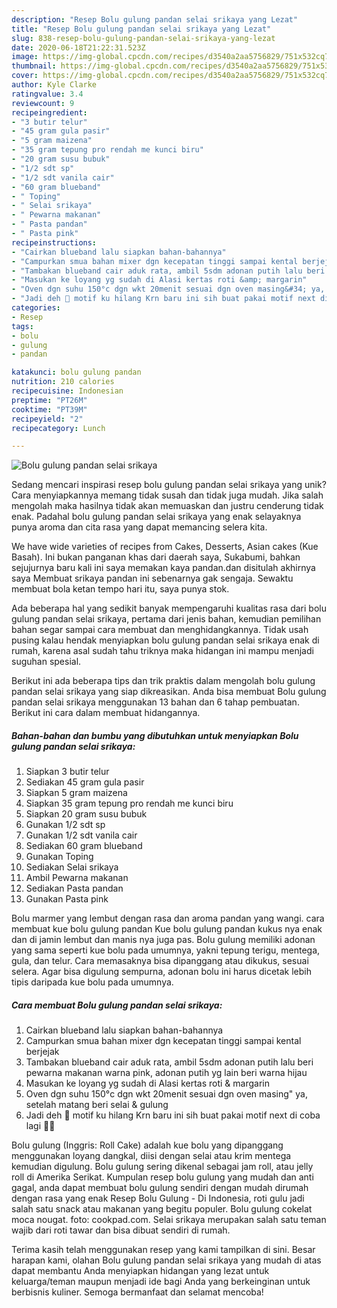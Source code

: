 ```yaml
---
description: "Resep Bolu gulung pandan selai srikaya yang Lezat"
title: "Resep Bolu gulung pandan selai srikaya yang Lezat"
slug: 838-resep-bolu-gulung-pandan-selai-srikaya-yang-lezat
date: 2020-06-18T21:22:31.523Z
image: https://img-global.cpcdn.com/recipes/d3540a2aa5756829/751x532cq70/bolu-gulung-pandan-selai-srikaya-foto-resep-utama.jpg
thumbnail: https://img-global.cpcdn.com/recipes/d3540a2aa5756829/751x532cq70/bolu-gulung-pandan-selai-srikaya-foto-resep-utama.jpg
cover: https://img-global.cpcdn.com/recipes/d3540a2aa5756829/751x532cq70/bolu-gulung-pandan-selai-srikaya-foto-resep-utama.jpg
author: Kyle Clarke
ratingvalue: 3.4
reviewcount: 9
recipeingredient:
- "3 butir telur"
- "45 gram gula pasir"
- "5 gram maizena"
- "35 gram tepung pro rendah me kunci biru"
- "20 gram susu bubuk"
- "1/2 sdt sp"
- "1/2 sdt vanila cair"
- "60 gram blueband"
- " Toping"
- " Selai srikaya"
- " Pewarna makanan"
- " Pasta pandan"
- " Pasta pink"
recipeinstructions:
- "Cairkan blueband lalu siapkan bahan-bahannya"
- "Campurkan smua bahan mixer dgn kecepatan tinggi sampai kental berjejak"
- "Tambakan blueband cair aduk rata, ambil 5sdm adonan putih lalu beri pewarna makanan warna pink, adonan putih yg lain beri warna hijau"
- "Masukan ke loyang yg sudah di Alasi kertas roti &amp; margarin"
- "Oven dgn suhu 150°c dgn wkt 20menit sesuai dgn oven masing&#34; ya, setelah matang beri selai &amp; gulung"
- "Jadi deh 💃 motif ku hilang Krn baru ini sih buat pakai motif next di coba lagi 🤣🤭"
categories:
- Resep
tags:
- bolu
- gulung
- pandan

katakunci: bolu gulung pandan 
nutrition: 210 calories
recipecuisine: Indonesian
preptime: "PT26M"
cooktime: "PT39M"
recipeyield: "2"
recipecategory: Lunch

---
```



![Bolu gulung pandan selai srikaya](https://img-global.cpcdn.com/recipes/d3540a2aa5756829/751x532cq70/bolu-gulung-pandan-selai-srikaya-foto-resep-utama.jpg)

Sedang mencari inspirasi resep bolu gulung pandan selai srikaya yang unik? Cara menyiapkannya memang tidak susah dan tidak juga mudah. Jika salah mengolah maka hasilnya tidak akan memuaskan dan justru cenderung tidak enak. Padahal bolu gulung pandan selai srikaya yang enak selayaknya punya aroma dan cita rasa yang dapat memancing selera kita.

We have wide varieties of recipes from Cakes, Desserts, Asian cakes (Kue Basah). Ini bukan panganan khas dari daerah saya, Sukabumi, bahkan sejujurnya baru kali ini saya memakan kaya pandan.dan disitulah akhirnya saya Membuat srikaya pandan ini sebenarnya gak sengaja. Sewaktu membuat bola ketan tempo hari itu, saya punya stok.

Ada beberapa hal yang sedikit banyak mempengaruhi kualitas rasa dari bolu gulung pandan selai srikaya, pertama dari jenis bahan, kemudian pemilihan bahan segar sampai cara membuat dan menghidangkannya. Tidak usah pusing kalau hendak menyiapkan bolu gulung pandan selai srikaya enak di rumah, karena asal sudah tahu triknya maka hidangan ini mampu menjadi suguhan spesial.


Berikut ini ada beberapa tips dan trik praktis dalam mengolah bolu gulung pandan selai srikaya yang siap dikreasikan. Anda bisa membuat Bolu gulung pandan selai srikaya menggunakan 13 bahan dan 6 tahap pembuatan. Berikut ini cara dalam membuat hidangannya.

<!--inarticleads1-->

##### Bahan-bahan dan bumbu yang dibutuhkan untuk menyiapkan Bolu gulung pandan selai srikaya:

1. Siapkan 3 butir telur
1. Sediakan 45 gram gula pasir
1. Siapkan 5 gram maizena
1. Siapkan 35 gram tepung pro rendah me kunci biru
1. Siapkan 20 gram susu bubuk
1. Gunakan 1/2 sdt sp
1. Gunakan 1/2 sdt vanila cair
1. Sediakan 60 gram blueband
1. Gunakan  Toping
1. Sediakan  Selai srikaya
1. Ambil  Pewarna makanan
1. Sediakan  Pasta pandan
1. Gunakan  Pasta pink


Bolu marmer yang lembut dengan rasa dan aroma pandan yang wangi. cara membuat kue bolu gulung pandan Kue bolu gulung pandan kukus nya enak dan di jamin lembut dan manis nya juga pas. Bolu gulung memiliki adonan yang sama seperti kue bolu pada umumnya, yakni tepung terigu, mentega, gula, dan telur. Cara memasaknya bisa dipanggang atau dikukus, sesuai selera. Agar bisa digulung sempurna, adonan bolu ini harus dicetak lebih tipis daripada kue bolu pada umumnya. 

<!--inarticleads2-->

##### Cara membuat Bolu gulung pandan selai srikaya:

1. Cairkan blueband lalu siapkan bahan-bahannya
1. Campurkan smua bahan mixer dgn kecepatan tinggi sampai kental berjejak
1. Tambakan blueband cair aduk rata, ambil 5sdm adonan putih lalu beri pewarna makanan warna pink, adonan putih yg lain beri warna hijau
1. Masukan ke loyang yg sudah di Alasi kertas roti &amp; margarin
1. Oven dgn suhu 150°c dgn wkt 20menit sesuai dgn oven masing&#34; ya, setelah matang beri selai &amp; gulung
1. Jadi deh 💃 motif ku hilang Krn baru ini sih buat pakai motif next di coba lagi 🤣🤭


Bolu gulung (Inggris: Roll Cake) adalah kue bolu yang dipanggang menggunakan loyang dangkal, diisi dengan selai atau krim mentega kemudian digulung. Bolu gulung sering dikenal sebagai jam roll, atau jelly roll di Amerika Serikat. Kumpulan resep bolu gulung yang mudah dan anti gagal, anda dapat membuat bolu gulung sendiri dengan mudah dirumah dengan rasa yang enak Resep Bolu Gulung - Di Indonesia, roti gulu jadi salah satu snack atau makanan yang begitu populer. Bolu gulung cokelat moca nougat. foto: cookpad.com. Selai srikaya merupakan salah satu teman wajib dari roti tawar dan bisa dibuat sendiri di rumah. 

Terima kasih telah menggunakan resep yang kami tampilkan di sini. Besar harapan kami, olahan Bolu gulung pandan selai srikaya yang mudah di atas dapat membantu Anda menyiapkan hidangan yang lezat untuk keluarga/teman maupun menjadi ide bagi Anda yang berkeinginan untuk berbisnis kuliner. Semoga bermanfaat dan selamat mencoba!
